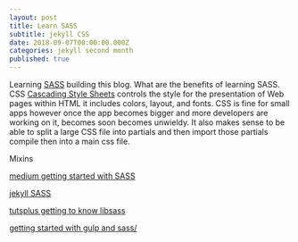```yaml
---
layout: post
title: Learn SASS
subtitle: jekyll CSS
date: 2018-09-07T00:00:00.000Z
categories: jekyll second month
published: true
---
```


Learning [SASS](https://sass-lang.com) building this blog. What are the benefits of learning SASS. CSS [Cascading Style Sheets](https://www.w3.org/Style/CSS/ "CSS") controls the style for the presentation of Web pages within HTML it includes colors, layout, and fonts. CSS is fine for small apps however once the app becomes bigger and more developers are working on it, becomes soon becomes unwieldy. It also makes sense to be able to split a large CSS file into partials and then import those partials compile then into a main css file.

Mixins

[medium getting started with SASS](https://medium.com/@thejasonfile/getting-started-with-sass-dedb271bdf5a)

[jekyll SASS](https://jekyllrb.com/docs/assets/)

[tutsplus getting to know libsass](https://webdesign.tutsplus.com/articles/getting-to-know-libsass--cms-23114)

[getting started with gulp and sass/](http://ryanchristiani.com/getting-started-with-gulp-and-sass/)
